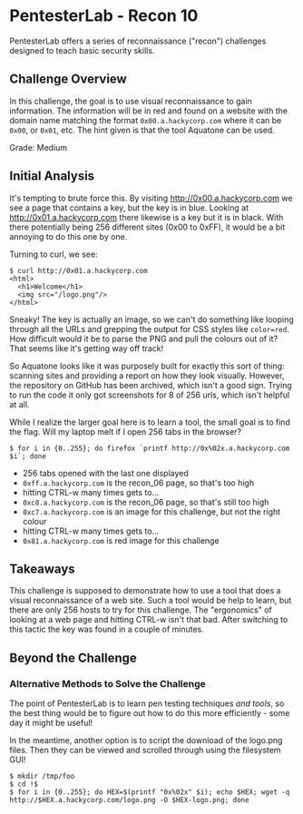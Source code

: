 # PentesterLab - Recon 10

PentesterLab offers a series of reconnaissance ("recon") challenges designed to
teach basic security skills.

## Challenge Overview

In this challenge, the goal is to use visual reconnaissance to gain information.
The information will be in red and found on a website with the domain name
matching the format `0x00.a.hackycorp.com` where it can be `0x00`, or `0x01`,
etc. The hint given is that the tool Aquatone can be used.

Grade: Medium

## Initial Analysis

It's tempting to brute force this. By visiting http://0x00.a.hackycorp.com we
see a page that contains a key, but the key is in blue. Looking at
http://0x01.a.hackycorp.com there likewise is a key but it is in black. With
there potentially being 256 different sites (0x00 to 0xFF), it would be a bit
annoying to do this one by one.

Turning to curl, we see:

```
$ curl http://0x01.a.hackycorp.com
<html>
  <h1>Welcome</h1>
  <img src="/logo.png"/>
</html>
```

Sneaky! The key is actually an image, so we can't do something like looping
through all the URLs and grepping the output for CSS styles like `color=red`.
How difficult would it be to parse the PNG and pull the colours out of it? That
seems like it's getting way off track!

So Aquatone looks like it was purposely built for exactly this sort of thing:
scanning sites and providing a report on how they look visually. However, the
repository on GitHub has been archived, which isn't a good sign. Trying to run
the code it only got screenshots for 8 of 256 urls, which isn't helpful at all.

While I realize the larger goal here is to learn a tool, the small goal is to
find the flag. Will my laptop melt if I open 256 tabs in the browser?

```
$ for i in {0..255}; do firefox `printf http://0x%02x.a.hackycorp.com $i`; done
```

- 256 tabs opened with the last one displayed
- `0xff.a.hackycorp.com` is the recon_06 page, so that's too high
- hitting CTRL-w many times gets to...
- `0xc8.a.hackycorp.com` is the recon_06 page, so that's still too high
- `0xc7.a.hackycorp.com` is an image for this challenge, but not the right
  colour
- hitting CTRL-w many times gets to...
- `0x81.a.hackycorp.com` is red image for this challenge

## Takeaways

This challenge is supposed to demonstrate how to use a tool that does a visual
reconnaissance of a web site. Such a tool would be help to learn, but there are
only 256 hosts to try for this challenge. The "ergonomics" of looking at a web
page and hitting CTRL-w isn't that bad. After switching to this tactic the key
was found in a couple of minutes.

## Beyond the Challenge

### Alternative Methods to Solve the Challenge

The point of PentesterLab is to learn pen testing techniques _and tools_, so
the best thing would be to figure out how to do this more efficiently - some day
it might be useful!

In the meantime, another option is to script the download of the logo.png files.
Then they can be viewed and scrolled through using the filesystem GUI!

```
$ mkdir /tmp/foo
$ cd !$
$ for i in {0..255}; do HEX=$(printf "0x%02x" $i); echo $HEX; wget -q http://$HEX.a.hackycorp.com/logo.png -O $HEX-logo.png; done
```
